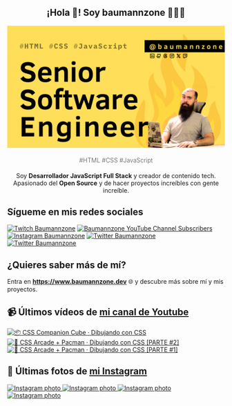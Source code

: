 <p align="center">
   <h2 align="center">¡Hola 👋! Soy baumannzone 👨🏻‍💻</h2>
   <img align="center" src="img/Senior Software Engineer.png" />
   <h4 align="center" style="font-weight: 300; color: #555;">#HTML #CSS #JavaScript</h4>
</p>

<p align="center" style="margin-bottom: 20px">Soy <strong>Desarrollador JavaScript Full Stack</strong> y creador de contenido tech.
<br/>
Apasionado del <strong>Open Source</strong> y de hacer proyectos increíbles con gente increíble.
</p>

## Sígueme en mis redes sociales

[![Twitch Baumannzone](https://img.shields.io/twitch/status/baumannzone?style=social)](https://twitch.tv/baumannzone)
[![Baumannzone YouTube Channel Subscribers](https://img.shields.io/youtube/channel/subscribers/UCTTj5ztXnGeDRPFVsBp7VMA?style=social)](https://youtube.com/rambitojs)
[![Instagram Baumannzone](https://img.shields.io/badge/Baumannzone--_.svg?label=Instagram&style=social&logo=instagram)](https://instagram.com/baumannzone)
[![Twitter Baumannzone](https://img.shields.io/twitter/follow/Baumannzone?label=Twitter&style=social)](https://twitter.com/baumannzone)
[![Twitter Baumannzone](https://img.shields.io/badge/LinkedIn-ffffff?logo=linkedin&logoColor=black)](https://www.linkedin.com/in/baumannzone/)


## ¿Quieres saber más de mí?

Entra en **https://www.baumannzone.dev** 🌐 y descubre más sobre mí y mis proyectos.

## 📹 Últimos vídeos de [mi canal de Youtube](https://youtube.com/rambitojs?sub_confirmation=1)


<a href='https://youtu.be/W6xwoSJahA0' target='_blank'>
  <img width='30%' src='https://img.youtube.com/vi/W6xwoSJahA0/mqdefault.jpg' alt='📦 CSS Companion Cube · Dibujando con CSS' />
</a>
<a href='https://youtu.be/9C3NXVXewH8' target='_blank'>
  <img width='30%' src='https://img.youtube.com/vi/9C3NXVXewH8/mqdefault.jpg' alt='👾 CSS Arcade + Pacman · Dibujando con CSS [PARTE #2]' />
</a>
<a href='https://youtu.be/2ahqLdgkSxA' target='_blank'>
  <img width='30%' src='https://img.youtube.com/vi/2ahqLdgkSxA/mqdefault.jpg' alt='👾 CSS Arcade + Pacman · Dibujando con CSS [PARTE #1]' />
</a>

## 📸 Últimas fotos de [mi Instagram](https://instagram.com/baumannzone)


<a href='https://instagram.com/p/DChqldJvZ5J' target='_blank'>
  <img width='20%' src='https://instagram.fvno7-1.fna.fbcdn.net/v/t51.2885-15/467582956_18466716382005591_3405073393130446071_n.jpg?stp=dst-jpg_e15_tt6&_nc_ht=instagram.fvno7-1.fna.fbcdn.net&_nc_cat=103&_nc_ohc=vCriKrc-310Q7kNvgEPsC-_&_nc_gid=591e2085f1754b07be061464aaa069ae&edm=APU89FABAAAA&ccb=7-5&oh=00_AYAkkDY8ajwMy2vO7WAgz05kEd-zbJnSI8kUXa5k6c1q1Q&oe=67478635&_nc_sid=bc0c2c' alt='Instagram photo' />
</a>
<a href='https://instagram.com/p/DCP9yAjv6Kg' target='_blank'>
  <img width='20%' src='https://instagram.fvno7-1.fna.fbcdn.net/v/t51.29350-15/466365079_3938181906393152_2679361386227094703_n.jpg?stp=dst-jpg_e15_fr_p1080x1080&_nc_ht=instagram.fvno7-1.fna.fbcdn.net&_nc_cat=108&_nc_ohc=ODneVYhtbuoQ7kNvgG5Uos7&_nc_gid=591e2085f1754b07be061464aaa069ae&edm=APU89FABAAAA&ccb=7-5&oh=00_AYChICGtW6uxU0QNbLIg9qbfPgMV5qTF43X-Ba1GrkfGjQ&oe=6747A1A6&_nc_sid=bc0c2c' alt='Instagram photo' />
</a>
<a href='https://instagram.com/p/DCOhRNQvJeW' target='_blank'>
  <img width='20%' src='https://instagram.fvno7-1.fna.fbcdn.net/v/t51.29350-15/465880626_1988151965010720_5800400543678259120_n.jpg?stp=dst-jpg_e15_fr_s1080x1080&_nc_ht=instagram.fvno7-1.fna.fbcdn.net&_nc_cat=100&_nc_ohc=WS-jOjGezmAQ7kNvgGOM0p1&_nc_gid=591e2085f1754b07be061464aaa069ae&edm=APU89FABAAAA&ccb=7-5&oh=00_AYBBT-YpVypzwuWcF2FTh6SWemZ5jyt0-51f7f7u3VP4Ug&oe=674799DC&_nc_sid=bc0c2c' alt='Instagram photo' />
</a>
<a href='https://instagram.com/p/DCNQPkPvkMe' target='_blank'>
  <img width='20%' src='https://instagram.fvno7-1.fna.fbcdn.net/v/t51.29350-15/466365069_2018081405283425_3824194911241668252_n.jpg?stp=dst-jpg_e15_fr_p1080x1080_tt6&_nc_ht=instagram.fvno7-1.fna.fbcdn.net&_nc_cat=105&_nc_ohc=_-KZxr26eC0Q7kNvgEF00Fh&_nc_gid=591e2085f1754b07be061464aaa069ae&edm=APU89FABAAAA&ccb=7-5&oh=00_AYBXmIGvdS_EOVfWWFDI0VjEBO_fxIV-24Qe9eDYoa-mWw&oe=6747A79D&_nc_sid=bc0c2c' alt='Instagram photo' />
</a>
